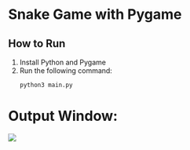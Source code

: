 # Snake Game with Pygame

## How to Run

1. Install Python and Pygame
2. Run the following command:
   ```
   python3 main.py
   ```
# Output Window:
![](https://github.com/smitwaman/snake-game-python/blob/main/assets/Screenshot%202024-04-14%20092939.png)
